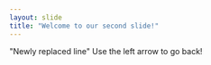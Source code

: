 ```yaml
---
layout: slide
title: "Welcome to our second slide!"
---
```

"Newly replaced line"
Use the left arrow to go back!
